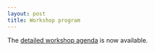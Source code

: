 ```yaml
---
layout: post
title: Workshop program
---
```


The [detailed workshop agenda](/program) is now available.
